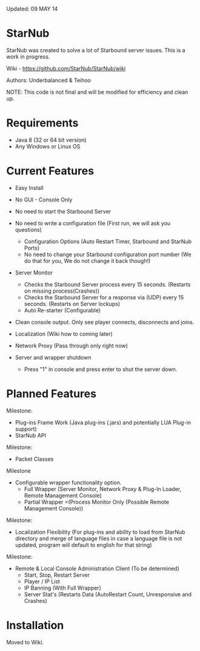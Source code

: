 Updated: 09 MAY 14

StarNub
=======
StarNub was created to solve a lot of Starbound server issues. This is a work in progress.

Wiki - https://github.com/StarNub/StarNub/wiki

Authors: Underbalanced & Teihoo

NOTE: This code is not final and will be modified for efficiency and clean up.

Requirements
============
- Java 8 (32 or 64 bit version)
- Any Windows or Linux OS

Current Features
========
- Easy Install
- No GUI - Console Only
- No need to start the Starbound Server
- No need to write a configuration file (First run, we will ask you questions)
	- Configuration Options (Auto Restart Timer, Starbound and StarNub Ports)
	- No need to change your Starbound configuration port number (We do that for you, We do not change it back though!)
- Server Monitor
	- Checks the Starbound Server process every 15 seconds. (Restarts on missing process(Crashes))
	- Checks the Starbound Server for a response via (UDP) every 15 seconds. (Restarts on Server lockups)
	- Auto Re-starter (Configurable)
- Clean console output. Only see player connects, disconnects and joins.
- Localization (Wiki how to coming later)
- Network Proxy (Pass through only right now)

- Server and wrapper shutdown
	- Press "1" in console and press enter to shut the server down. 
	
Planned Features
================
Milestone:
- Plug-ins Frame Work (Java plug-ins (.jars) and potentially LUA Plug-in support)
- StarNub API

Milestone:
- Packet Classes

Milestone
- Configurable wrapper functionality option. 
	- Full Wrapper (Server Monitor, Network Proxy & Plug-In Loader, Remote Management Console)
	- Partial Wrapper =(Process Monitor Only (Possible Remote Management Console))
	
Milestone:
- Localization Flexibility (For plug-ins and ability to load from StarNub directory and merge of language files in case a language file is not updated, program will default to english for that string)
	
Milestone:
- Remote & Local Console Administration Client (To be determined)
	- Start, Stop, Restart Server
	- Player / IP List 
	- IP Banning (With Full Wrapper)
	- Server Stat's (Restarts Data (AutoRestart Count, Unresponsive and Crashes)
	
Installation
============
Moved to Wiki.
